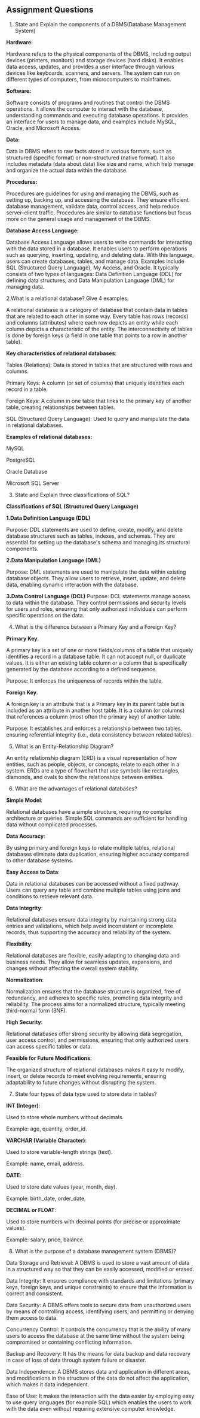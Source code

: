 ## **Assignment Questions**

1. State and Explain the components of a DBMS(Database Management System)

**Hardware:**

Hardware refers to the physical components of the DBMS, including output devices (printers, monitors) and storage devices (hard disks). It enables data access, updates, and provides a user interface through various devices like keyboards, scanners, and servers. The system can run on different types of computers, from microcomputers to mainframes.

**Software:**

Software consists of programs and routines that control the DBMS operations. It allows the computer to interact with the database, understanding commands and executing database operations. It provides an interface for users to manage data, and examples include MySQL, Oracle, and Microsoft Access.

**Data:**

Data in DBMS refers to raw facts stored in various formats, such as structured (specific format) or non-structured (native format). It also includes metadata (data about data) like size and name, which help manage and organize the actual data within the database.

**Procedures:**

Procedures are guidelines for using and managing the DBMS, such as setting up, backing up, and accessing the database. They ensure efficient database management, validate data, control access, and help reduce server-client traffic. Procedures are similar to database functions but focus more on the general usage and management of the DBMS.

**Database Access Language:**

Database Access Language allows users to write commands for interacting with the data stored in a database. It enables users to perform operations such as querying, inserting, updating, and deleting data. With this language, users can create databases, tables, and manage data. Examples include SQL (Structured Query Language), My Access, and Oracle. It typically consists of two types of languages: Data Definition Language (DDL) for defining data structures, and Data Manipulation Language (DML) for managing data.

2.What is a relational database? Give 4 examples.

A relational database is a category of database that contain data in tables that are related to each other in some way. Every table has rows (records) and columns (attributes) where each row depicts an entity while each column depicts a characteristic of the entity. The interconnectivity of tables is done by foreign keys (a field in one table that points to a row in another table).

**Key characteristics of relational databases**:

Tables (Relations): Data is stored in tables that are structured with rows and columns.

Primary Keys: A column (or set of columns) that uniquely identifies each record in a table.

Foreign Keys: A column in one table that links to the primary key of another table, creating relationships between tables.

SQL (Structured Query Language): Used to query and manipulate the data in relational databases.

**Examples of relational databases:**

MySQL

PostgreSQL

Oracle Database

Microsoft SQL Server

3. State and Explain three classifications of SQL?

**Classifications of SQL (Structured Query Language)**

**1.Data Definition Language (DDL)**

Purpose: DDL statements are used to define, create, modify, and delete database structures such as tables, indexes, and schemas. They are essential for setting up the database's schema and managing its structural components.

**2.Data Manipulation Language (DML)**

Purpose: DML statements are used to manipulate the data within existing database objects. They allow users to retrieve, insert, update, and delete data, enabling dynamic interaction with the database.

**3.Data Control Language (DCL)**
Purpose: DCL statements manage access to data within the database. They control permissions and security levels for users and roles, ensuring that only authorized individuals can perform specific operations on the data.

4. What is the difference between a Primary Key and a Foreign Key?

**Primary Key**.

A primary key is a set of one or more fields/columns of a table that uniquely identifies a record in a database table. It can not accept null, or duplicate values. It is either an existing table column or a column that is specifically generated by the database according to a defined sequence.

Purpose: It enforces the uniqueness of records within the table.

**Foreign Key**.

A foreign key is an attribute that is a Primary key in its parent table but is included as an attribute in another host table. It is a column (or columns) that references a column (most often the primary key) of another table.

Purpose: It establishes and enforces a relationship between two tables, ensuring referential integrity (i.e., data consistency between related tables).

5. What is an Entity-Relationship Diagram?

An entity relationship diagram (ERD) is a visual representation of how entities, such as people, objects, or concepts, relate to each other in a system. ERDs are a type of flowchart that use symbols like rectangles, diamonds, and ovals to show the relationships between entities.

6. What are the advantages of relational databases?

**Simple Model**:

Relational databases have a simple structure, requiring no complex architecture or queries. Simple SQL commands are sufficient for handling data without complicated processes.

**Data Accuracy**:

By using primary and foreign keys to relate multiple tables, relational databases eliminate data duplication, ensuring higher accuracy compared to other database systems.

**Easy Access to Data**:

Data in relational databases can be accessed without a fixed pathway. Users can query any table and combine multiple tables using joins and conditions to retrieve relevant data.

**Data Integrity**:

Relational databases ensure data integrity by maintaining strong data entries and validations, which help avoid inconsistent or incomplete records, thus supporting the accuracy and reliability of the system.

**Flexibility**:

Relational databases are flexible, easily adapting to changing data and business needs. They allow for seamless updates, expansions, and changes without affecting the overall system stability.

**Normalization**:

Normalization ensures that the database structure is organized, free of redundancy, and adheres to specific rules, promoting data integrity and reliability. The process aims for a normalized structure, typically meeting third-normal form (3NF).

**High Security**:

Relational databases offer strong security by allowing data segregation, user access control, and permissions, ensuring that only authorized users can access specific tables or data.

**Feasible for Future Modifications**:

The organized structure of relational databases makes it easy to modify, insert, or delete records to meet evolving requirements, ensuring adaptability to future changes without disrupting the system.

7. State four types of data type used to store data in tables?

**INT (Integer)**:

Used to store whole numbers without decimals.

Example: age, quantity, order_id.

**VARCHAR (Variable Character)**:

Used to store variable-length strings (text).

Example: name, email, address.

**DATE**:

Used to store date values (year, month, day).

Example: birth_date, order_date.

**DECIMAL or FLOAT**:

Used to store numbers with decimal points (for precise or approximate values).

Example: salary, price, balance.

8. What is the purpose of a database management system (DBMS)? 

Data Storage and Retrieval: A DBMS is used to store a vast amount of data in a structured way so that they can be easily accessed, modified or erased.

Data Integrity: It ensures compliance with standards and limitations (primary keys, foreign keys, and unique constraints) to ensure that the information is correct and consistent.

Data Security: A DBMS offers tools to secure data from unauthorized users by means of controlling access, identifying users, and permitting or denying them access to data.

Concurrency Control: It controls the concurrency that is the ability of many users to access the database at the same time without the system being compromised or containing conflicting information.

Backup and Recovery: It has the means for data backup and data recovery in case of loss of data through system failure or disaster.

Data Independence: A DBMS stores data and application in different areas, and modifications in the structure of the data do not affect the application, which makes it data independent.

Ease of Use: It makes the interaction with the data easier by employing easy to use query languages (for example SQL) which enables the users to work with the data even without requiring extensive computer knowledge.